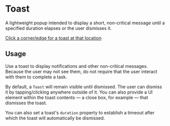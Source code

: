 # Toast

A lightweight popup intended to display a short, non-critical message until a specified duration elapses or the user dismisses it.

[Click a corner/edge for a toast at that location](/demos/toast.html)


## Usage

Use a toast to display notifications and other non-critical messages. Because the user may not see them, do not require that the user interact with them to complete a task.

By default, a `Toast` will remain visible until dismissed. The user can dismiss it by tapping/clicking anywhere outside of it. You can also provide a UI element within the toast contents — a close box, for example — that dismisses the toast.

You can also set a toast's `duration` property to establish a timeout after which the toast will automatically be dismissed.
